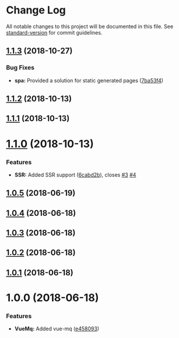 # Change Log

All notable changes to this project will be documented in this file. See [standard-version](https://github.com/conventional-changelog/standard-version) for commit guidelines.

<a name="1.1.3"></a>
## [1.1.3](https://github.com/vanhoofmaarten/nuxt-mq/compare/v1.1.2...v1.1.3) (2018-10-27)


### Bug Fixes

* **spa:** Provided a solution for static generated pages ([7ba53f4](https://github.com/vanhoofmaarten/nuxt-mq/commit/7ba53f4))



<a name="1.1.2"></a>
## [1.1.2](https://github.com/vanhoofmaarten/nuxt-mq/compare/v1.1.1...v1.1.2) (2018-10-13)



<a name="1.1.1"></a>
## [1.1.1](https://github.com/vanhoofmaarten/nuxt-mq/compare/v1.1.0...v1.1.1) (2018-10-13)



<a name="1.1.0"></a>
# [1.1.0](https://github.com/vanhoofmaarten/nuxt-mq/compare/v1.0.5...v1.1.0) (2018-10-13)


### Features

* **SSR:** Added SSR support ([6cabd2b](https://github.com/vanhoofmaarten/nuxt-mq/commit/6cabd2b)), closes [#3](https://github.com/vanhoofmaarten/nuxt-mq/issues/3) [#4](https://github.com/vanhoofmaarten/nuxt-mq/issues/4)



<a name="1.0.5"></a>
## [1.0.5](https://github.com/vanhoofmaarten/nuxt-mq/compare/v1.0.4...v1.0.5) (2018-06-19)



<a name="1.0.4"></a>
## [1.0.4](https://github.com/https://github.com/vanhoofmaarten/nuxt-mq/compare/v1.0.3...v1.0.4) (2018-06-18)



<a name="1.0.3"></a>
## [1.0.3](https://github.com/https://github.com/vanhoofmaarten/nuxt-mq/compare/v1.0.2...v1.0.3) (2018-06-18)



<a name="1.0.2"></a>
## [1.0.2](https://github.com/https://github.com/vanhoofmaarten/nuxt-mq/compare/v1.0.1...v1.0.2) (2018-06-18)



<a name="1.0.1"></a>
## [1.0.1](https://github.com/https://github.com/vanhoofmaarten/nuxt-mq/compare/v1.0.0...v1.0.1) (2018-06-18)



<a name="1.0.0"></a>
# 1.0.0 (2018-06-18)


### Features

* **VueMq:** Added vue-mq ([e458093](https://github.com/https://github.com/vanhoofmaarten/nuxt-mq/commit/e458093))
